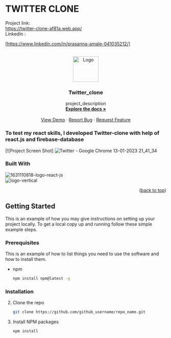 <h1>TWITTER CLONE </h1>
<a name="readme-top"></a>



<!-- PROJECT SHIELDS -->

Project link: <br>
https://twitter-clone-af81a.web.app/ 
<br>
LinkedIn : <br>

[https://www.linkedin.com/in/prasanna-amale-041035212/]
<br>




<!-- PROJECT LOGO -->
<br />
<div align="center">
  <a href="https://github.com/github_username/repo_name">
    <img src="https://encrypted-tbn0.gstatic.com/images?q=tbn:ANd9GcS4n_urpJ9XpwOTdzBVbGvactwHrPagYQrTJPYjxfxLGkSyu7nJZVqRVGAeohnPgKMrnKE&usqp=CAU" alt="Logo" width="80" height="80">
  </a>

<h3 align="center">Twitter_clone</h3>

  <p align="center">
    project_description
    <br />
    <a href="https://github.com/PrasannaAmale11/Twitter-clone"><strong>Explore the docs »</strong></a>
    <br />
    <br />
    <a href="https://github.com/PrasannaAmale11/Twitter-clone">View Demo</a>
    ·
    <a href="https://github.com/PrasannaAmale11/Twitter-clone">Report Bug</a>
    ·
    <a href="https://github.com/PrasannaAmale11/Twitter-clone">Request Feature</a>
  </p>
</div>



<!-- TABLE OF CONTENTS 
<details>
  <summary>Table of Contents</summary>
  <ol>
    <li>
      <a href="#about-the-project">About The Project</a>
      <ul>
        <li><a href="#built-with">Built With</a></li>
      </ul>
    </li>
    <li>
      <a href="#getting-started">Getting Started</a>
      <ul>
        <li><a href="#prerequisites">Prerequisites</a></li>
        <li><a href="#installation">Installation</a></li>
      </ul>
    </li>
    <li><a href="#usage">Usage</a></li>
    <li><a href="#roadmap">Roadmap</a></li>
    <li><a href="#contributing">Contributing</a></li>
    <li><a href="#license">License</a></li>
    <li><a href="#contact">Contact</a></li>
    <li><a href="#acknowledgments">Acknowledgments</a></li>
  </ol>
</details> -->



<!-- ABOUT THE PROJECT -->
<h3>To test my react skills, I developed Twitter-clone with help of react.js and firebase-database</h3>

[![Project Screen Shot]
![Twitter - Google Chrome 13-01-2023 21_41_34](https://user-images.githubusercontent.com/110029115/212368867-dc460444-cbf7-4806-a31b-cb1500548542.png)








### Built With

![1631110818-logo-react-js](https://user-images.githubusercontent.com/110029115/213148419-8da1253f-5739-47c7-84e7-5818fc1fe545.png)
 <br>
![logo-vertical](https://user-images.githubusercontent.com/110029115/213147917-631fd810-c857-4119-8607-20291004e647.png)
<br>






<p align="right">(<a href="#readme-top">back to top</a>)</p>



<!-- GETTING STARTED -->
## Getting Started

This is an example of how you may give instructions on setting up your project locally.
To get a local copy up and running follow these simple example steps.

### Prerequisites

This is an example of how to list things you need to use the software and how to install them.
* npm
  ```sh
  npm install npm@latest -g
  ```

### Installation


2. Clone the repo
   ```sh
   git clone https://github.com/github_username/repo_name.git
   ```
3. Install NPM packages
   ```sh
   npm install






